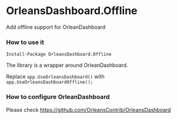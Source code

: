 # OrleansDashboard.Offline

Add offline support for OrleanDashboard

### How to use it

```
Install-Package OrleansDashboard.Offline
```

The library is a wrapper around OrleanDashboard.

Replace ```app.UseOrleansDashboard()``` with ```app.UseOrleansDashboardOffline();```

### How to configure OrleanDashboard

Please check https://github.com/OrleansContrib/OrleansDashboard
